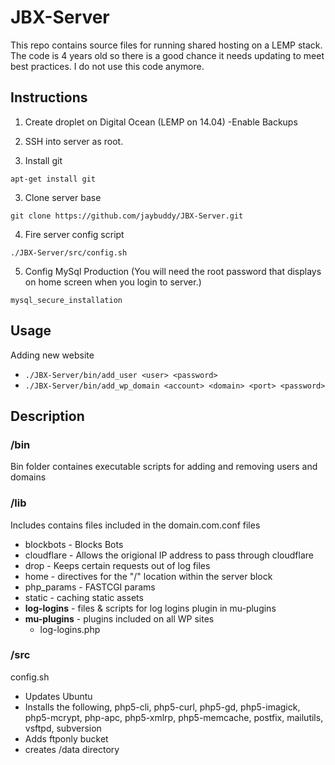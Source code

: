# JBX-Server
This repo contains source files for running shared hosting on a LEMP stack. The code is 4 years old so there is a good chance it needs updating to meet best practices. I do not use this code anymore. 


## Instructions

1) Create droplet on Digital Ocean (LEMP on 14.04)
	-Enable Backups

2) SSH into server as root.

2) Install git

`apt-get install git`

3) Clone server base

`git clone https://github.com/jaybuddy/JBX-Server.git`

4) Fire server config script 

`./JBX-Server/src/config.sh`

5) Config MySql Production (You will need the root password that displays on home screen when you login to server.)

`mysql_secure_installation`


## Usage

Adding new website

* `./JBX-Server/bin/add_user <user> <password>`
* `./JBX-Server/bin/add_wp_domain <account> <domain> <port> <password>`


## Description

### /bin
Bin folder containes executable scripts for adding and removing users and domains

### /lib
Includes contains files included in the domain.com.conf files

 * blockbots - Blocks Bots
 * cloudflare - Allows the origional IP address to pass through cloudflare
 * drop - Keeps certain requests out of log files 
 * home - directives for the "/" location within the server block
 * php_params - FASTCGI params
 * static - caching static assets
 * **log-logins** - files & scripts for log logins plugin in mu-plugins
 * **mu-plugins** - plugins included on all WP sites
	* log-logins.php

### /src
config.sh

* Updates Ubuntu
* Installs the following, php5-cli, php5-curl, php5-gd, php5-imagick, php5-mcrypt, php-apc, php5-xmlrp, php5-memcache, postfix, mailutils, vsftpd, subversion
* Adds ftponly bucket
* creates /data directory


